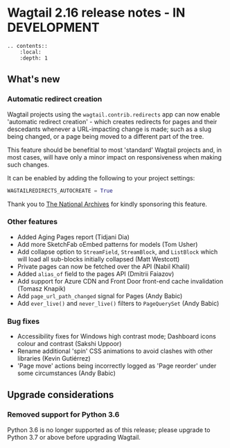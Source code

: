 # Wagtail 2.16 release notes - IN DEVELOPMENT

```eval_rst
.. contents::
    :local:
    :depth: 1
```

## What's new

### Automatic redirect creation

Wagtail projects using the `wagtail.contrib.redirects` app can now enable 'automatic redirect creation' - which creates redirects for pages and their descedants whenever a URL-impacting change is made; such as a slug being changed, or a page being moved to a different part of the tree.

This feature should be benefitial to most 'standard' Wagtail projects and, in most cases, will have only a minor impact on responsiveness when making such changes.

It can be enabled by adding the following to your project settings:

```python
WAGTAILREDIRECTS_AUTOCREATE = True
```

Thank you to [The National Archives](https://www.nationalarchives.gov.uk) for kindly sponsoring this feature.

### Other features

 * Added Aging Pages report (Tidjani Dia)
 * Add more SketchFab oEmbed patterns for models (Tom Usher)
 * Add collapse option to `StreamField`, `StreamBlock`, and `ListBlock` which will load all sub-blocks initially collapsed (Matt Westcott)
 * Private pages can now be fetched over the API (Nabil Khalil)
 * Added `alias_of` field to the pages API (Dmitrii Faiazov)
 * Add support for Azure CDN and Front Door front-end cache invalidation (Tomasz Knapik)
 * Add `page_url_path_changed` signal for Pages (Andy Babic)
 * Add `ever_live()` and `never_live()` filters to `PageQuerySet` (Andy Babic)


### Bug fixes

 * Accessibility fixes for Windows high contrast mode; Dashboard icons colour and contrast (Sakshi Uppoor)
 * Rename additional 'spin' CSS animations to avoid clashes with other libraries (Kevin Gutiérrez)
 * 'Page move' actions being incorrectly logged as 'Page reorder' under some circumstances (Andy Babic)


## Upgrade considerations

### Removed support for Python 3.6

Python 3.6 is no longer supported as of this release; please upgrade to Python 3.7 or above before upgrading Wagtail.
